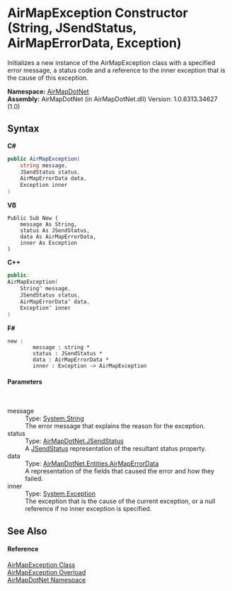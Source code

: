 # AirMapException Constructor (String, JSendStatus, AirMapErrorData, Exception)
 

Initializes a new instance of the AirMapException class with a specified error message, a status code and a reference to the inner exception that is the cause of this exception.

**Namespace:**&nbsp;<a href="b5783ccd-d544-c2c9-c0be-1f622d02460a">AirMapDotNet</a><br />**Assembly:**&nbsp;AirMapDotNet (in AirMapDotNet.dll) Version: 1.0.6313.34627 (1.0)

## Syntax

**C#**<br />
``` C#
public AirMapException(
	string message,
	JSendStatus status,
	AirMapErrorData data,
	Exception inner
)
```

**VB**<br />
``` VB
Public Sub New ( 
	message As String,
	status As JSendStatus,
	data As AirMapErrorData,
	inner As Exception
)
```

**C++**<br />
``` C++
public:
AirMapException(
	String^ message, 
	JSendStatus status, 
	AirMapErrorData^ data, 
	Exception^ inner
)
```

**F#**<br />
``` F#
new : 
        message : string * 
        status : JSendStatus * 
        data : AirMapErrorData * 
        inner : Exception -> AirMapException
```


#### Parameters
&nbsp;<dl><dt>message</dt><dd>Type: <a href="http://msdn2.microsoft.com/en-us/library/s1wwdcbf" target="_blank">System.String</a><br />The error message that explains the reason for the exception.</dd><dt>status</dt><dd>Type: <a href="59b90dba-c56c-d26d-3b84-656af22cb9cd">AirMapDotNet.JSendStatus</a><br />A <a href="59b90dba-c56c-d26d-3b84-656af22cb9cd">JSendStatus</a> representation of the resultant status property.</dd><dt>data</dt><dd>Type: <a href="5991273b-b04f-f9ca-8a1b-8d1733b7bc7b">AirMapDotNet.Entities.AirMapErrorData</a><br />A representation of the fields that caused the error and how they failed.</dd><dt>inner</dt><dd>Type: <a href="http://msdn2.microsoft.com/en-us/library/c18k6c59" target="_blank">System.Exception</a><br />The exception that is the cause of the current exception, or a null reference if no inner exception is specified.</dd></dl>

## See Also


#### Reference
<a href="d82ff8cb-4e8e-4f49-2c4c-a1d978cbdb1c">AirMapException Class</a><br /><a href="a0b9449f-600a-3479-c88b-3dd79f016cbe">AirMapException Overload</a><br /><a href="b5783ccd-d544-c2c9-c0be-1f622d02460a">AirMapDotNet Namespace</a><br />